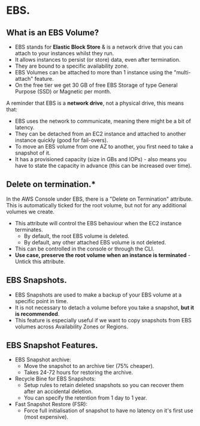 # **EBS.**

## **What is an EBS Volume?**

* EBS stands for **Elastic Block Store** & is a network drive that you can attach to your instances whilst they run.
* It allows instances to persist (or store) data, even after termination.
* They are bound to a specific availability zone.
* EBS Volumes can be attached to more than 1 instance using the "multi-attach" feature.
* On the free tier we get 30 GB of free EBS Storage of type General Purpose (SSD) or Magnetic per month.

A reminder that EBS is a **network drive**, not a physical drive, this means that:
* EBS uses the network to communicate, meaning there might be a bit of latency.
* They can be detached from an EC2 instance and attached to another instance quickly (good for fail-overs).
* To move an EBS volume from one AZ to another, you first need to take a snapshot of it.
* It has a provisioned capacity (size in GBs and IOPs) - also means you have to state the capacity in advance (this can be increased over time).

## **Delete on termination.\***

In the AWS Console under EBS, there is a "Delete on Termination" attribute. This is automatically ticked for the root volume, but not for any additional volumes we create.

* This attribute will control the EBS behaviour when the EC2 instance terminates.
    * By default, the root EBS volume is deleted.
    * By default, any other attached EBS volume is not deleted.
* This can be controlled in the console or through the CLI.
* **Use case, preserve the root volume when an instance is terminated** - Untick this attribute.

## **EBS Snapshots.**

* EBS Snapshots are used to make a backup of your EBS volume at a specific point in time.
* It is not necessary to detach a volume before you take a snapshot, **but it is recommended**.
* This feature is especially useful if we want to copy snapshots from EBS volumes across Availability Zones or Regions.

## **EBS Snapshot Features.**

* EBS Snapshot archive:
    * Move the snapshot to an archive tier (75% cheaper).
    * Takes 24-72 hours for restoring the archive.
* Recycle Bine for EBS Snapshots:
    * Setup rules to retain deleted snapshots so you can recover them after an accidental deletion.
    * You can specify the retention from 1 day to 1 year.
* Fast Snapshot Restore (FSR):
    * Force full initialisation of snapshot to have no latency on it's first use (most expensive).